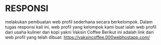 # RESPONSI
melakukan pembuatan web profil sederhana secara berkelompok. Dalam tugas responsi kali ini, web profil yang kelompok kami buat ialah web profil dari usaha kuliner dan kopi yakni Vaksin Coffee 
Berikut ini adalah link dari web profil yang telah dibuat: https://vaksincoffee.000webhostapp.com/
